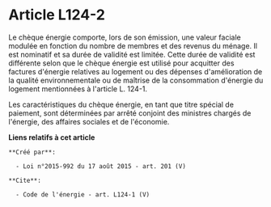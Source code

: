 # Article L124-2

Le chèque énergie comporte, lors de son émission, une valeur faciale modulée en fonction du nombre de membres et des revenus
du ménage. Il est nominatif et sa durée de validité est limitée. Cette durée de validité est différente selon que le chèque
énergie est utilisé pour acquitter des factures d'énergie relatives au logement ou des dépenses d'amélioration de la qualité
environnementale ou de maîtrise de la consommation d'énergie du logement mentionnées à l'article L. 124-1. 

Les caractéristiques du chèque énergie, en tant que titre spécial de paiement, sont déterminées par arrêté conjoint des
ministres chargés de l'énergie, des affaires sociales et de l'économie.

**Liens relatifs à cet article**

	**Créé par**:

	  - Loi n°2015-992 du 17 août 2015 - art. 201 (V)

	**Cite**:

	  - Code de l'énergie - art. L124-1 (V)
